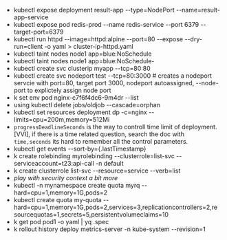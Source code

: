 - kubectl expose deployment result-app --type=NodePort --name=result-app-service
- kubectl expose pod redis-prod --name redis-service --port 6379 --target-port=6379
- kubectl run httpd --image=httpd:alpine --port=80 --expose --dry-run=client -o yaml > cluster-ip-httpd.yaml
- kubectl taint nodes node1 app=blue:NoSchedule
- kubectl taint nodes node1 app=blue:NoSchedule-
- kubectl create svc clusterip myapp --tcp=80:80
- kubectl create svc nodeport test --tcp=80:3000 # creates a nodeport servcie with port=80, target port 3000, nodeport autoassigned, --node-port to explictely assign node port
- k set env pod nginx-c7f6f4dc6-9m4dr  --list
- using kubectl delete jobs/oldjob --cascade=orphan
- kubectl set resources deployment dp -c=nginx --limits=cpu=200m,memory=512Mi
- `progressDeadlineSeconds` is the way to controll time limit of deployment. [VVI], if there is a time related question, search the doc with `time,seconds` its hard to remember all the control parameters.
- kubectl get events --sort-by={.lastTimestamp}
- k create rolebinding myrolebinding --clusterrole=list-svc --serviceaccount=t23:api-call -n default
- k create clusterrole list-svc --resource=service --verb=list
- *play with security context a bit more*
- kubectl -n mynamespace create quota myrq --hard=cpu=1,memory=1G,pods=2 
- kubectl create quota my-quota --hard=cpu=1,memory=1G,pods=2,services=3,replicationcontrollers=2,resourcequotas=1,secrets=5,persistentvolumeclaims=10
- k get pod pod1 -o yaml | yq .spec 
- k rollout history deploy metrics-server -n kube-system --revision=1